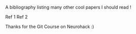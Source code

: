 A bibliography listing many other cool papers I should read !

Ref 1
Ref 2

Thanks for the Git Course on Neurohack :)
